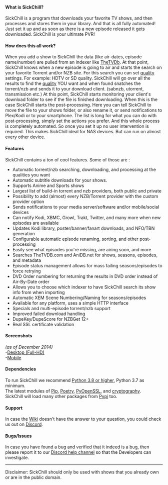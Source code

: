 #### What is SickChill?

SickChill is a program that downloads your favorite TV shows, and then processes and stores them in your library.
And that is all fully automated! Just set it up and as soon as there is a new episode released it gets downloaded. SickChill is your ultimate PVR!

#### How does this all work?

When you add a show to SickChill the data (like air-dates, episode name/number) are pulled from an indexer like [TheTVDb](http://thetvdb.com/). At that point, SickChill knows when a new episode is going to air and starts the search on your favorite Torrent and/or NZB site. For this search you can set [quality](Quality-Settings) settings. For example: HDTV or SD quality. SickChill will go over all the results to find the [quality](Quality-Settings) YOU want and when found snatches the torrent/nzb and sends it to your download client. (sabnzb, utorrent, transmission etc.) At this point, SickChill starts monitoring your client's download folder to see if the file is finished downloading. When this is the case SickChill starts the post-processing. Here you can tell SickChill to move the file to your shows folder, or also rename it, or send notifications to Plex/Kodi or to your smartphone. The list is long for what you can do with post-processing, simply set the actions you prefer.
And this whole process is completely automated. So once you set it up no user intervention is required.
This makes SickChill ideal for NAS devices. But can run on almost every other device.

#### Features

SickChill contains a ton of cool features. Some of those are :

- Automatic torrent/nzb searching, downloading, and processing at the qualities you want
- Automatic subtitle downloads for your shows.
- Supports Anime and Sports shows
- Largest list of build-in torrent and nzb providers, both public and private
- Possibility to add (almost) every NZB/Torrent provider with the custom provider option
- Sends notifications to your media server/software and/or mobile/social devices
- Can notify Kodi, XBMC, Growl, Trakt, Twitter, and many more when new episodes are available
- Updates Kodi library, poster/banner/fanart downloads, and NFO/TBN generation
- Configurable automatic episode renaming, sorting, and other post-processing
- Easily see what episodes you're missing, are airing soon, and more
- Searches TheTVDB.com and AniDB.net for shows, seasons, episodes, and metadata
- Episode status management allows for mass failing seasons/episodes to force retrying
- DVD Order numbering for returning the results in DVD order instead of Air-By-Date order
- Allows you to choose which indexer to have SickChill search its show info from when importing
- Automatic XEM Scene Numbering/Naming for seasons/episodes
- Available for any platform, uses a simple HTTP interface
- Specials and multi-episode torrent/nzb support
- Improved failed download handling
- DupeKey/DupeScore for NZBGet 12+
- Real SSL certificate validation

#### Screenshots

_(as of December 2014)_<br/> -[Desktop (Full-HD)](http://imgur.com/a/4fpBk)<br> -[Mobile](http://imgur.com/a/WPyG6)

#### Dependencies

To run SickChill we recommend [Python 3.8 or higher](https://www.python.org/downloads/), Python 3.7 as minimum.  
The latest modules of [Pip](https://pypi.org/project/pip),
[Poetry](https://pypi.org/project/poetry), [PyOpenSSL](https://pypi.python.org/pypi/pyOpenSSL), and [cryptography](https://pypi.python.org/pypi/cryptography).  
SickChill will load many other packages from [Pypi](https://pypi.org/) too.

#### Support

In case the [Wiki](https://github.com/SickChill/SickChill/wiki) doesn't have the answer to your question, you could check us out on [Discord](https://discord.gg/U8WPBdf).

#### Bugs/Issues

In case you have found a bug and verified that it indeed is a bug, then please report it to our [Discord help channel](https://discord.com/channels/502612977271439372/1048317980343283733) so that the Developers can investigate.

---

Disclaimer: SickChill should only be used with shows that you already own or are in the public domain.
